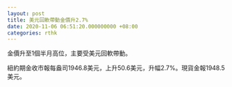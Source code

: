 ```yaml
---
layout: post
title: 美元回軟帶動金價升2.7%
date: 2020-11-06 06:51:20.000000000 +08:00
categories: rthk
---
```


金價升至1個半月高位，主要受美元回軟帶動。

紐約期金收市報每盎司1946.8美元，上升50.6美元，升幅2.7%。現貨金報1948.5美元。
